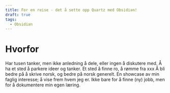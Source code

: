```yaml
---
title: For en reise - det å sette opp Quartz med Obsidian!
draft: true
tags:
  - Obsidian
---
```


# Hvorfor

Har tusen tanker, men ikke anledning å dele, eller ingen å diskutere med.
Å ha et sted å parkere ideer og tanker. Et sted å finne ro, å rømme fra xxx
Å bli bedre på å skrive norsk, og bedre på norsk generelt.
En showcase av min faglig interesse; å vise frem hvem jeg er. Ikke bare for å finne (ny) jobb, men for å dokumentere min egen læring.





